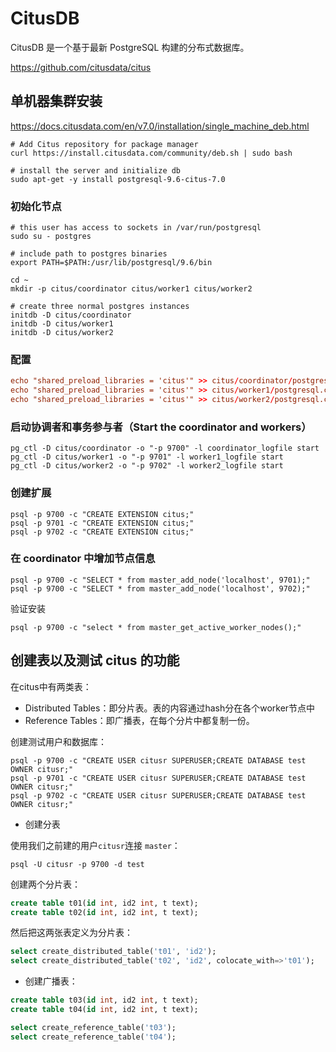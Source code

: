 # CitusDB

CitusDB 是一个基于最新 PostgreSQL 构建的分布式数据库。

https://github.com/citusdata/citus

## 单机器集群安装

https://docs.citusdata.com/en/v7.0/installation/single_machine_deb.html

```shell
# Add Citus repository for package manager
curl https://install.citusdata.com/community/deb.sh | sudo bash

# install the server and initialize db
sudo apt-get -y install postgresql-9.6-citus-7.0
```

### 初始化节点

```shell
# this user has access to sockets in /var/run/postgresql
sudo su - postgres

# include path to postgres binaries
export PATH=$PATH:/usr/lib/postgresql/9.6/bin

cd ~
mkdir -p citus/coordinator citus/worker1 citus/worker2

# create three normal postgres instances
initdb -D citus/coordinator
initdb -D citus/worker1
initdb -D citus/worker2
```

### 配置

```conf
echo "shared_preload_libraries = 'citus'" >> citus/coordinator/postgresql.conf
echo "shared_preload_libraries = 'citus'" >> citus/worker1/postgresql.conf
echo "shared_preload_libraries = 'citus'" >> citus/worker2/postgresql.conf
```

### 启动协调者和事务参与者（Start the coordinator and workers）

```shell
pg_ctl -D citus/coordinator -o "-p 9700" -l coordinator_logfile start
pg_ctl -D citus/worker1 -o "-p 9701" -l worker1_logfile start
pg_ctl -D citus/worker2 -o "-p 9702" -l worker2_logfile start
```

### 创建扩展

```shell
psql -p 9700 -c "CREATE EXTENSION citus;"
psql -p 9701 -c "CREATE EXTENSION citus;"
psql -p 9702 -c "CREATE EXTENSION citus;"
```

### 在 coordinator 中增加节点信息

```shell
psql -p 9700 -c "SELECT * from master_add_node('localhost', 9701);"
psql -p 9700 -c "SELECT * from master_add_node('localhost', 9702);"
```
验证安装
```shell
psql -p 9700 -c "select * from master_get_active_worker_nodes();"
```

## 创建表以及测试 citus 的功能

在citus中有两类表：

- Distributed Tables：即分片表。表的内容通过hash分在各个worker节点中
- Reference Tables：即广播表，在每个分片中都复制一份。

创建测试用户和数据库：

```shell
psql -p 9700 -c "CREATE USER citusr SUPERUSER;CREATE DATABASE test OWNER citusr;"
psql -p 9701 -c "CREATE USER citusr SUPERUSER;CREATE DATABASE test OWNER citusr;"
psql -p 9702 -c "CREATE USER citusr SUPERUSER;CREATE DATABASE test OWNER citusr;"
```

* 创建分表

使用我们之前建的用户`citusr`连接 `master`：
```shell
psql -U citusr -p 9700 -d test
```
创建两个分片表：
```sql
create table t01(id int, id2 int, t text);
create table t02(id int, id2 int, t text);
```

然后把这两张表定义为分片表：
```sql
select create_distributed_table('t01', 'id2');
select create_distributed_table('t02', 'id2', colocate_with=>'t01');
```

* 创建广播表：

```sql
create table t03(id int, id2 int, t text);
create table t04(id int, id2 int, t text);

select create_reference_table('t03');
select create_reference_table('t04');
```